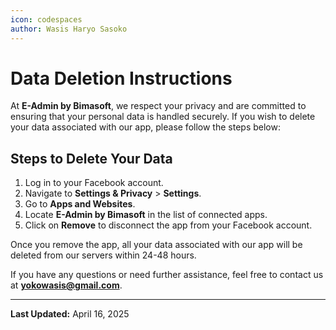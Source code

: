 ```yaml
---
icon: codespaces
author: Wasis Haryo Sasoko
---
```


# Data Deletion Instructions

At **E-Admin by Bimasoft**, we respect your privacy and are committed to ensuring that your personal data is handled securely. If you wish to delete your data associated with our app, please follow the steps below:

## Steps to Delete Your Data

1. Log in to your Facebook account.
2. Navigate to **Settings & Privacy** > **Settings**.
3. Go to **Apps and Websites**.
4. Locate **E-Admin by Bimasoft** in the list of connected apps.
5. Click on **Remove** to disconnect the app from your Facebook account.

Once you remove the app, all your data associated with our app will be deleted from our servers within 24-48 hours.

If you have any questions or need further assistance, feel free to contact us at **yokowasis@gmail.com**.

---

**Last Updated:** April 16, 2025